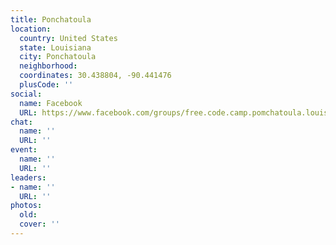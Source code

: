 ```yaml
---
title: Ponchatoula
location:
  country: United States
  state: Louisiana
  city: Ponchatoula
  neighborhood: 
  coordinates: 30.438804, -90.441476
  plusCode: ''
social:
  name: Facebook
  URL: https://www.facebook.com/groups/free.code.camp.pomchatoula.louisiana
chat:
  name: ''
  URL: ''
event:
  name: ''
  URL: ''
leaders:
- name: ''
  URL: ''
photos:
  old: 
  cover: ''
---
```

